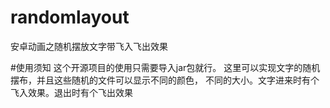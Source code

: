 # randomlayout
安卓动画之随机摆放文字带飞入飞出效果


#使用须知
这个开源项目的使用只需要导入jar包就行。
这里可以实现文字的随机摆布，并且这些随机的文件可以显示不同的颜色，
不同的大小。文字进来时有个飞入效果。退出时有个飞出效果
